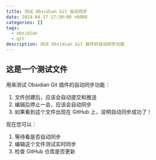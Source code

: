 ```yaml
---
title: 测试 Obsidian Git 自动同步
date: 2024-04-17 17:30:00 +0800
categories: []
tags:
  - obsidian
  - git
description: 测试 Obsidian Git 插件的自动同步功能
---
```


## 这是一个测试文件

用来测试 Obsidian Git 插件的自动同步功能：

1. 文件创建后，应该会自动提交和推送
2. 编辑后停止一会，应该会自动同步
3. 如果看到这个文件出现在 GitHub 上，说明自动同步成功了！

现在您可以：
1. 等待看是否自动同步
2. 编辑这个文件测试实时同步
3. 检查 GitHub 仓库是否更新